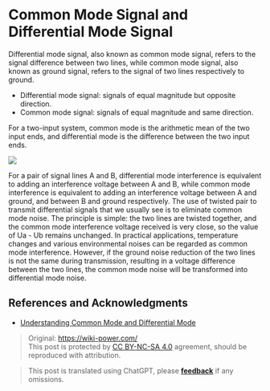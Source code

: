 # Common Mode Signal and Differential Mode Signal

Differential mode signal, also known as common mode signal, refers to the signal difference between two lines, while common mode signal, also known as ground signal, refers to the signal of two lines respectively to ground.

- Differential mode signal: signals of equal magnitude but opposite direction.
- Common mode signal: signals of equal magnitude and same direction.

For a two-input system, common mode is the arithmetic mean of the two input ends, and differential mode is the difference between the two input ends.

![](https://img.wiki-power.com/d/wiki-media/img/20211216134434.png)

For a pair of signal lines A and B, differential mode interference is equivalent to adding an interference voltage between A and B, while common mode interference is equivalent to adding an interference voltage between A and ground, and between B and ground respectively. The use of twisted pair to transmit differential signals that we usually see is to eliminate common mode noise. The principle is simple: the two lines are twisted together, and the common mode interference voltage received is very close, so the value of Ua - Ub remains unchanged. In practical applications, temperature changes and various environmental noises can be regarded as common mode interference. However, if the ground noise reduction of the two lines is not the same during transmission, resulting in a voltage difference between the two lines, the common mode noise will be transformed into differential mode noise.

## References and Acknowledgments

- [Understanding Common Mode and Differential Mode](http://murata.eetrend.com/article/2018-05/1001554.html)

> Original: <https://wiki-power.com/>  
> This post is protected by [CC BY-NC-SA 4.0](https://creativecommons.org/licenses/by/4.0/deed.en) agreement, should be reproduced with attribution.

> This post is translated using ChatGPT, please [**feedback**](https://github.com/linyuxuanlin/Wiki_MkDocs/issues/new) if any omissions.
